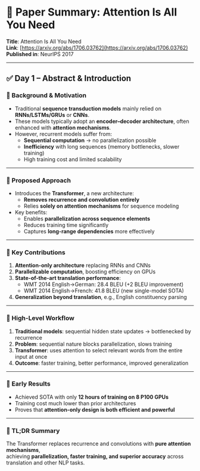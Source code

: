 # 📄 Paper Summary: Attention Is All You Need

**Title**: Attention Is All You Need  
**Link**: [https://arxiv.org/abs/1706.03762](https://arxiv.org/abs/1706.03762)  
**Published in**: NeurIPS 2017  

---

## ✅ Day 1 – Abstract & Introduction  

### 📌 Background & Motivation  
- Traditional **sequence transduction models** mainly relied on **RNNs/LSTMs/GRUs** or **CNNs**.  
- These models typically adopt an **encoder–decoder architecture**, often enhanced with **attention mechanisms**.  
- However, recurrent models suffer from:  
  - **Sequential computation** → no parallelization possible  
  - **Inefficiency** with long sequences (memory bottlenecks, slower training)  
  - High training cost and limited scalability  

---

### 📌 Proposed Approach  
- Introduces the **Transformer**, a new architecture:  
  - **Removes recurrence and convolution entirely**  
  - Relies **solely on attention mechanisms** for sequence modeling  
- Key benefits:  
  - Enables **parallelization across sequence elements**  
  - Reduces training time significantly  
  - Captures **long-range dependencies** more effectively  

---

### 📌 Key Contributions  
1. **Attention-only architecture** replacing RNNs and CNNs  
2. **Parallelizable computation**, boosting efficiency on GPUs  
3. **State-of-the-art translation performance**:  
   - WMT 2014 English→German: 28.4 BLEU (+2 BLEU improvement)  
   - WMT 2014 English→French: 41.8 BLEU (new single-model SOTA)  
4. **Generalization beyond translation**, e.g., English constituency parsing  

---

### 📌 High-Level Workflow  
1. **Traditional models**: sequential hidden state updates → bottlenecked by recurrence  
2. **Problem**: sequential nature blocks parallelization, slows training  
3. **Transformer**: uses attention to select relevant words from the entire input at once  
4. **Outcome**: faster training, better performance, improved generalization  

---

### 📌 Early Results  
- Achieved SOTA with only **12 hours of training on 8 P100 GPUs**  
- Training cost much lower than prior architectures  
- Proves that **attention-only design is both efficient and powerful**  

---

### 📌 TL;DR Summary  
The Transformer replaces recurrence and convolutions with **pure attention mechanisms**,  
achieving **parallelization, faster training, and superior accuracy** across translation and other NLP tasks.  
